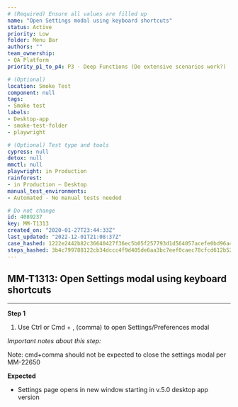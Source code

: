 ```yaml
---
# (Required) Ensure all values are filled up
name: "Open Settings modal using keyboard shortcuts"
status: Active
priority: Low
folder: Menu Bar
authors: ""
team_ownership: 
- QA Platform
priority_p1_to_p4: P3 - Deep Functions (Do extensive scenarios work?)

# (Optional)
location: Smoke Test
component: null
tags: 
- Smoke test
labels: 
- Desktop-app
- smoke-test-folder
- playwright

# (Optional) Test type and tools
cypress: null
detox: null
mmctl: null
playwright: in Production
rainforest: 
- in Production — Desktop
manual_test_environments: 
- Automated - No manual tests needed

# Do not change
id: 4089237
key: MM-T1313
created_on: "2020-01-27T23:44:33Z"
last_updated: "2022-12-01T21:08:37Z"
case_hashed: 1222e2442b82c36640427f36ec5b05f257793d1d564057acefe0bd96a41ce6b1a519242cd9256f88b3e61c4752eba5c9
steps_hashed: 3b4c799788122cb34dccc4f9d405de6aa3bc7eef0caec78cfcd612b527ab24a9ee084b6e94633fd9ebfc41334fa55867
---
```


<!-- (Auto-generated) Based on frontmatter's "key" and "name" -->

## MM-T1313: Open Settings modal using keyboard shortcuts

---

**Step 1**

1. Use Ctrl or Cmd + , (comma) to open Settings/Preferences modal

_Important notes about this step:_

Note: cmd+comma should not be expected to close the settings modal per MM-22650

**Expected**

- Settings page opens in new window starting in v.5.0 desktop app version
